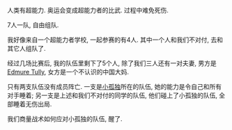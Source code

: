 人类有超能力. 奥运会变成超能力者的比武. 过程中难免死伤.

7人一队, 自由组队.

我好像来自一个超能力者学校, 一起参赛的有4人. 其中一个人和我们不对付, 去和其它人组队了.

经过几场比赛后, 我的队伍里剩下了5个人, 除了我们三人还有一对夫妻, 男方是 [Edmure Tully](https://en.wikipedia.org/wiki/Game_of_Thrones), 女方是一个不认识的中国大妈.

只有两支队伍没有成员阵亡. 一支是[小孤独](https://zh.wikipedia.org/zh-hans/%E5%AD%A4%E7%8D%A8%E6%90%96%E6%BB%BE%EF%BC%81)所在的队伍, 她的能力是令自己和所有对手睡着; 另一支是上述和我们不对付的同学的队伍, 他们碰上了小孤独的队伍, 全部睡着无伤出局.

我们商量战术如何应对小孤独的队伍, 醒了.
